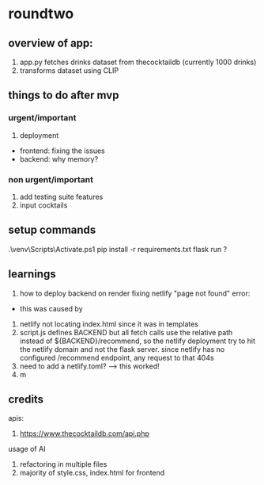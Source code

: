 # roundtwo

## overview of app:
1. app.py fetches drinks dataset from thecocktaildb (currently 1000 drinks)
2. transforms dataset using CLIP
   
## things to do after mvp
### urgent/important
1. deployment
- frontend: fixing the issues
- backend: why memory? 
### non urgent/important
1. add testing suite
features
1.  input cocktails

## setup commands
.\venv\Scripts\Activate.ps1
pip install -r requirements.txt
flask run ?

## learnings
1. how to deploy backend on render
fixing netlify "page not found" error: 
- this was caused by 
1. netlify not locating index.html since it was in templates
2. script.js defines BACKEND but all fetch calls use the relative path instead of \${BACKEND}/recommend, so the netlify deployment try to hit the netlify domain and not the flask server. since netlify has no configured /recommend endpoint, any request to that 404s
3. need to add a netlify.toml? --> this worked!
2. m

## credits
apis:
1. https://www.thecocktaildb.com/api.php

usage of AI
1. refactoring in multiple files
2. majority of style.css, index.html for frontend